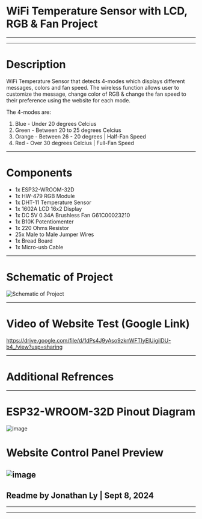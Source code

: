 # WiFi Temperature Sensor with LCD, RGB & Fan Project
-------------------------------------------------------------------------------------------------------------------------------
-------------------------------------------------------------------------------------------------------------------------------
# Description

WiFi Temperature Sensor that detects 4-modes which displays different messages, colors and fan speed. The wireless function 
allows user to customize the message, change color of RGB & change the fan speed to their preference using the website for 
each mode. 

The 4-modes are:

1. Blue - Under 20 degrees Celcius
2. Green - Between 20 to 25 degrees Celcius
3. Orange - Between 26 - 20 degrees | Half-Fan Speed
4. Red - Over 30 degrees Celcius | Full-Fan Speed
-------------------------------------------------------------------------------------------------------------------------------
# Components

- 1x ESP32-WROOM-32D
- 1x HW-479 RGB Module
- 1x DHT-11 Temperature Sensor
- 1x 1602A LCD 16x2 Display
- 1x DC 5V 0.34A Brushless Fan G61C00023210
- 1x B10K Potentiomenter
- 1x 220 Ohms Resistor
- 25x Male to Male Jumper Wires
- 1x Bread Board
- 1x Micro-usb Cable
-------------------------------------------------------------------------------------------------------------------------------
# Schematic of Project

![Schematic of Project](https://github.com/user-attachments/assets/a2334de3-de80-4335-881d-8399fa43f85a)

-------------------------------------------------------------------------------------------------------------------------------
# Video of Website Test (Google Link)

https://drive.google.com/file/d/1dPs4J9yAso9zknWFTIyElUigilDU-b4_/view?usp=sharing

-------------------------------------------------------------------------------------------------------------------------------
# Additional Refrences
-------------------------------------------------------------------------------------------------------------------------------
# ESP32-WROOM-32D Pinout Diagram
![image](https://github.com/user-attachments/assets/529ffe81-990a-4b13-a0dd-024c30f90523)


# Website Control Panel Preview
![image](https://github.com/user-attachments/assets/6ff445db-e395-4653-9f63-e9537aa8f169)
-------------------------------------------------------------------------------------------------------------------------------

Readme by Jonathan Ly | Sept 8, 2024
-------------------------------------------------------------------------------------------------------------------------------
-------------------------------------------------------------------------------------------------------------------------------
-------------------------------------------------------------------------------------------------------------------------------
